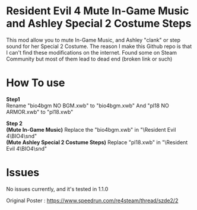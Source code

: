 # Resident Evil 4 Mute In-Game Music and Ashley Special 2 Costume Steps
This mod allow you to mute In-Game Music, and Ashley "clank" or step sound for her Special 2 Costume.
The reason I make this Github repo is that I can't find these modifications on the internet. Found some on Steam Community but most of them lead to dead end (broken link or such)

# How To use
**Step1**
<br>Rename "bio4bgm NO BGM.xwb" to "bio4bgm.xwb" 
And "pl18 NO ARMOR.xwb" to "pl18.xwb"

**Step 2**
<br>**(Mute In-Game Music)** Replace the "bio4bgm.xwb" in "\Resident Evil 4\BIO4\snd"
<br>**(Mute Ashley Special 2 Costume Steps)** Replace "pl18.xwb" in "\Resident Evil 4\BIO4\snd"

# Issues
No issues currently, and it's tested in 1.1.0

Original Poster : https://www.speedrun.com/re4steam/thread/szde2/2
